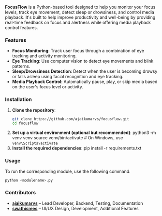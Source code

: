 **FocusFlow** is a Python-based tool designed to help you monitor your focus levels, track eye movement, detect sleep or drowsiness, and control media playback. It's built to help improve productivity and well-being by providing real-time feedback on focus and alertness while offering media playback control features.

### Features

- **Focus Monitoring**: Track user focus through a combination of eye tracking and activity monitoring.
- **Eye Tracking**: Use computer vision to detect eye movements and blink patterns.
- **Sleep/Drowsiness Detection**: Detect when the user is becoming drowsy or falls asleep using facial recognition and eye tracking.
- **Media Playback Control**: Automatically pause, play, or skip media based on the user's focus level or activity.

### Installation

1. **Clone the repository**:
   ```bash
   git clone https://github.com/ajaikumarvs/focusflow.git
   cd focusflow
2. **Set up a virtual environment (optional but recommended)**:
   python3 -m venv venv
   source venv/bin/activate  # On Windows, use `venv\Scripts\activate`
3. **Install the required dependencies**:
   pip install -r requirements.txt

### Usage

To run the corresponding module, use the following command:

```bash
python <modulename>.py
```

### Contributors

- **[ajaikumarvs](https://github.com/ajaikumarvs)** – Lead Developer, Backend, Testing, Documentation
- **[swathisrees](https://github.com/swathisrees)** – UI/UX Design, Development, Additional Features





